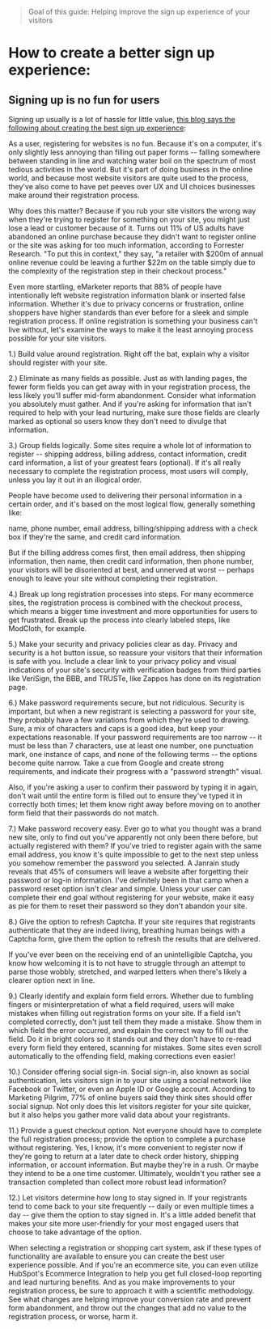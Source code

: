 > Goal of this guide: Helping improve the sign up experience of your visitors

# How to create a better sign up experience:

## Signing up is no fun for users

Signing up usually is a lot of hassle for little value, [this blog says the following about creating the best sign up experience](http://blog.hubspot.com/blog/tabid/6307/bid/31517/12-Ways-to-Create-a-User-Friendly-Website-Registration-Process.aspx#sm.001dl7ml51dbxdkxvy81s01jmm9ts):

As a user, registering for websites is no fun. Because it's on a computer, it's only slightly less annoying than filling out paper forms -- falling somewhere between standing in line and watching water boil on the spectrum of most tedious activities in the world. But it's part of doing business in the online world, and because most website visitors are quite used to the process, they've also come to have pet peeves over UX and UI choices businesses make around their registration process.

Why does this matter? Because if you rub your site visitors the wrong way when they're trying to register for something on your site, you might just lose a lead or customer because of it. Turns out 11% of US adults have abandoned an online purchase because they didn't want to register online or the site was asking for too much information, according to Forrester Research. "To put this in context," they say, "a retailer with $200m of annual online revenue could be leaving a further $22m on the table simply due to the complexity of the registration step in their checkout process."

Even more startling, eMarketer reports that 88% of people have intentionally left website registration information blank or inserted false information. Whether it's due to privacy concerns or frustration, online shoppers have higher standards than ever before for a sleek and simple registration process. If online registration is something your business can't live without, let's examine the ways to make it the least annoying process possible for your site visitors.

1.) Build value around registration. Right off the bat, explain why a visitor should register with your site.

2.) Eliminate as many fields as possible. Just as with landing pages, the fewer form fields you can get away with in your registration process, the less likely you'll suffer mid-form abandonment. Consider what information you absolutely must gather. And if you're asking  for information that isn't required to help with your lead nurturing, make sure those fields are clearly marked as optional so users know they don't need to divulge that information.

3.) Group fields logically. Some sites require a whole lot of information to register -- shipping address, billing address, contact information, credit card information, a list of your greatest fears (optional). If it's all really necessary to complete the registration process, most users will comply, unless you lay it out in an illogical order.

People have become used to delivering their personal information in a certain order, and it's based on the most logical flow, generally something like:

name, phone number, email address, billing/shipping address with a check box if they're the same, and credit card information.

But if the billing address comes first, then email address, then shipping information, then name, then credit card information, then phone number, your visitors will be disoriented at best, and unnerved at worst -- perhaps enough to leave your site without completing their registration.

4.) Break up long registration processes into steps. For many ecommerce sites, the registration process is combined with the checkout process, which means a bigger time investment and more opportunities for users to get frustrated. Break up the process into clearly labeled steps, like ModCloth, for example.

5.) Make your security and privacy policies clear as day. Privacy and security is a hot button issue, so reassure your visitors that their information is safe with you. Include a clear link to your privacy policy and visual indications of your site's security with verification badges from third parties like VeriSign, the BBB, and TRUSTe, like Zappos has done on its registration page.

6.) Make password requirements secure, but not ridiculous. Security is important, but when a new registrant is selecting a password for your site, they probably have a few variations from which they're used to drawing. Sure, a mix of characters and caps is a good idea, but keep your expectations reasonable. If your password requirements are too narrow -- it must be less than 7 characters, use at least one number, one punctuation mark, one instance of caps, and none of the following terms -- the options become quite narrow. Take a cue from Google and create strong requirements, and indicate their progress with a "password strength" visual.

Also, if you're asking a user to confirm their password by typing it in again, don't wait until the entire form is filled out to ensure they've typed it in correctly both times; let them know right away before moving on to another form field that their passwords do not match.

7.) Make password recovery easy. Ever go to what you thought was a brand new site, only to find out you've apparently not only been there before, but actually registered with them? If you've tried to register again with the same email address, you know it's quite impossible to get to the next step unless you somehow remember the password you selected. A Janrain study reveals that 45% of consumers will leave a website after forgetting their password or log-in information. I've definitely been in that camp when a password reset option isn't clear and simple. Unless your user can complete their end goal without registering for your website, make it easy as pie for them to reset their password so they don't abandon your site.

8.) Give the option to refresh Captcha. If your site requires that registrants authenticate that they are indeed living, breathing human beings with a Captcha form, give them the option to refresh the results that are delivered.

If you've ever been on the receiving end of an unintelligible Captcha, you know how welcoming it is to not have to struggle through an attempt to parse those wobbly, stretched, and warped letters when there's likely a clearer option next in line.

9.) Clearly identify and explain form field errors. Whether due to fumbling fingers or misinterpretation of what a field required, users will make mistakes when filling out registration forms on your site. If a field isn't completed correctly, don't just tell them they made a mistake. Show them in which field the error occurred, and explain the correct way to fill out the field. Do it in bright colors so it stands out and they don't have to re-read every form field they entered, scanning for mistakes. Some sites even scroll automatically to the offending field, making corrections even easier!

10.) Consider offering social sign-in. Social sign-in, also known as social authentication, lets visitors sign in to your site using a social network like Facebook or Twitter, or even an Apple ID or Google account. According to Marketing Pilgrim, 77% of online buyers said they think sites should offer social signup. Not only does this let visitors register for your site quicker, but it also helps you gather more valid data about your registrants.

11.) Provide a guest checkout option. Not everyone should have to complete the full registration process; provide the option to complete a purchase without registering. Yes, I know, it's more convenient to register now if they're going to return at a later date to check order history, shipping information, or account information. But maybe they're in a rush. Or maybe they intend to be a one time customer. Ultimately, wouldn't you rather see a transaction completed than collect more robust lead information?

12.) Let visitors determine how long to stay signed in. If your registrants tend to come back to your site frequently -- daily or even multiple times a day -- give them the option to stay signed in. It's a little added benefit that makes your site more user-friendly for your most engaged users that choose to take advantage of the option.

When selecting a registration or shopping cart system, ask if these types of functionality are available to ensure you can create the best user experience possible. And if you're an ecommerce site, you can even utilize HubSpot's Ecommerce Integration to help you get full closed-loop reporting and lead nurturing benefits. And as you make improvements to your registration process, be sure to approach it with a scientific methodology. See what changes are helping improve your conversion rate and prevent form abandonment, and throw out the changes that add no value to the registration process, or worse, harm it.
